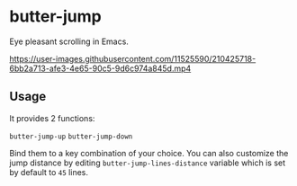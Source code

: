# butter-jump
Eye pleasant scrolling in Emacs.

https://user-images.githubusercontent.com/11525590/210425718-6bb2a713-afe3-4e65-90c5-9d6c974a845d.mp4

## Usage
It provides 2 functions:

`butter-jump-up`
`butter-jump-down`

Bind them to a key combination of your choice.
You can also customize the jump distance by editing `butter-jump-lines-distance` variable which is set by default to `45` lines.
